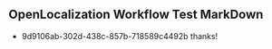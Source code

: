 ## OpenLocalization Workflow Test MarkDown
* 9d9106ab-302d-438c-857b-718589c4492b 
thanks!<!--HONumber=Mar16_HO2-->
